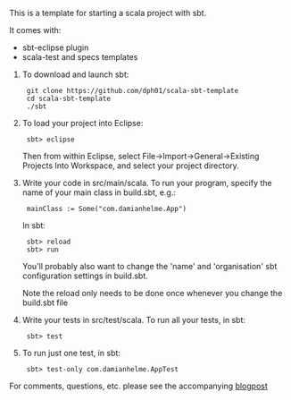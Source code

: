 This is a template for starting a scala project with sbt.

It comes with:

* sbt-eclipse plugin
* scala-test and specs templates


1. To download and launch sbt: 

        git clone https://github.com/dph01/scala-sbt-template
        cd scala-sbt-template
        ./sbt 

3. To load your project into Eclipse:

        sbt> eclipse
        
   Then from within Eclipse, select File->Import->General->Existing Projects Into Workspace, and select your project directory.
   
2. Write your code in src/main/scala. To run your program, specify the name of your main class in build.sbt, e.g.:

        mainClass := Some("com.damianhelme.App")

   In sbt:
   
        sbt> reload
        sbt> run        
        
   You'll probably also want to change the 'name' and 'organisation' sbt configuration settings in build.sbt.
   
   Note the reload only needs to be done once whenever you change the build.sbt file

3. Write your tests in src/test/scala. To run all your tests, in sbt:

        sbt> test
        
4. To run just one test, in sbt:

        sbt> test-only com.damianhelme.AppTest
        
For comments, questions, etc. please see the accompanying [blogpost](http://tech.damianhelme.com/twitter-bootstrap-navbar-dropdowns-and-lifts)


